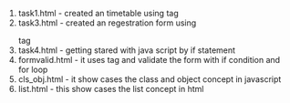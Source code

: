 1. task1.html - created an timetable using <table> tag
2. task3.html - created an regestration form using <form> tag
3. task4.html - getting stared with java script by if statement
4. formvalid.html - it uses <form> tag and validate the form with if condition  and for loop
5. cls_obj.html - it show cases the class and object concept in javascript
6. list.html - this show cases the list concept in html
